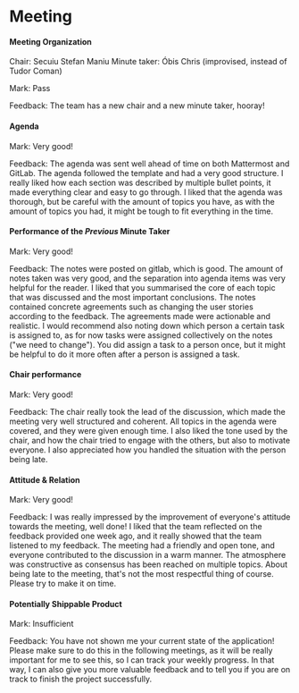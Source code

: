 # Meeting

#### Meeting Organization

Chair: Secuiu Stefan Maniu
Minute taker: Óbis Chris (improvised, instead of Tudor Coman)

Mark: Pass

Feedback: The team has a new chair and a new minute taker, hooray!

#### Agenda 

Mark: Very good!

Feedback: The agenda was sent well ahead of time on both Mattermost and GitLab. The agenda followed the template and had a very good structure. I really liked how each section was described by multiple bullet points, it made everything clear and easy to go through. I liked that the agenda was thorough, but be careful with the amount of topics you have, as with the amount of topics you had, it might be tough to fit everything in the time.


#### Performance of the *Previous* Minute Taker

Mark: Very good!

Feedback: The notes were posted on gitlab, which is good. The amount of notes taken was very good, and the separation into agenda items was very helpful for the reader. I liked that you summarised the core of each topic that was discussed and the most important conclusions. The notes contained concrete agreements such as changing the user stories according to the feedback. The agreements made were actionable and realistic. I would recommend also noting down which person a certain task is assigned to, as for now tasks were assigned collectively on the notes ("we need to change"). You did assign a task to a person once, but it might be helpful to do it more often after a person is assigned a task.


#### Chair performance

Mark: Very good!

Feedback: The chair really took the lead of the discussion, which made the meeting very well structured and coherent. All topics in the agenda were covered, and they were given enough time. I also liked the tone used by the chair, and how the chair tried to engage with the others, but also to motivate everyone. I also appreciated how you handled the situation with the person being late.


#### Attitude & Relation

Mark: Very good!

Feedback: I was really impressed by the improvement of everyone's attitude towards the meeting, well done! I liked that the team reflected on the feedback provided one week ago, and it really showed that the team listened to my feedback. The meeting had a friendly and open tone, and everyone contributed to the discussion in a warm manner. The atmosphere was constructive as consensus has been reached on multiple topics. About being late to the meeting, that's not the most respectful thing of course. Please try to make it on time.

#### Potentially Shippable Product

Mark: Insufficient

Feedback: You have not shown me your current state of the application! Please make sure to do this in the following meetings, as it will be really important for me to see this, so I can track your weekly progress. In that way, I can also give you more valuable feedback and to tell you if you are on track to finish the project successfully.